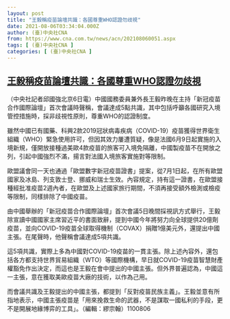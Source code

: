 ```yaml
---
layout: post
title: "王毅稱疫苗論壇共識：各國尊重WHO認證勿歧視"
date: 2021-08-06T03:34:04.000Z
author: (臺)中央社CNA
from: https://www.cna.com.tw/news/acn/202108060051.aspx
tags: [ (臺)中央社CNA ]
categories: [ (臺)中央社CNA ]
---
```

<!--1628220844000-->
[王毅稱疫苗論壇共識：各國尊重WHO認證勿歧視](https://www.cna.com.tw/news/acn/202108060051.aspx)
------

<div>
<div></div><div class="paragraph"><p>（中央社記者邱國強北京6日電）中國國務委員兼外長王毅昨晚在主持「新冠疫苗合作國際論壇」首次會議時聲稱，會議達成5點共識，其中包括呼籲各國研究入境管控措施時，採非歧視性原則，尊重WHO的認證制度。</p><p>雖然中國已有國藥、科興2款2019冠狀病毒疾病（COVID-19）疫苗獲得世界衛生組織（WHO）緊急使用許可，但因其效力屢遭質疑，像是法國6月9日起實施的入境新規，僅開放接種過美歐4款疫苗的旅客可入境免隔離，中國製疫苗不在開放之列，引起中國強烈不滿，揚言對法國入境旅客實施對等限制。</p><p>歐盟議會同一天也通過「歐盟數字新冠疫苗證書」提案，從7月1日起，在所有歐盟國家及冰島、列支敦士登、挪威和瑞士生效。內容規定，持有這一證書，在歐盟接種經批准疫苗2週內者，在歐盟及上述國家旅行期間，不須再接受額外檢測或檢疫等限制，同樣排除了中國疫苗。</p><p>由中國舉辦的「新冠疫苗合作國際論壇」首次會議5日晚間採視訊方式舉行，王毅除宣讀中國國家主席習近平的書面致辭，提到中國今年將努力向全球提供20億劑疫苗，並向COVID-19疫苗全球取得機制（COVAX）捐贈1億美元外，還提出中國主張。在尾聲時，他聲稱會議達成5項共識。</p><p>這5項共識，實際上多為中國對COVID-19疫苗的一貫主張。除上述內容外，還包括各方都支持世界貿易組織（WTO）等國際機構，早日就COVID-19疫苗智慧財產權豁免作出決定，而這也是王毅在會中提出的中國主張。但外界普遍認為，中國這一主張，意在獲取美歐疫苗大廠的技術，以作為己用。</p><p>而會議共識及王毅提出的中國主張，都提到「反對疫苗民族主義」。王毅並意有所指地表示，中國主張疫苗是「用來挽救生命的武器，不是謀取一國私利的手段，更不是開展地緣博弈的工具」。（編輯：繆宗翰）1100806</p></div>
</div>
